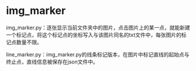 # img_marker
img_marker.py：逐张显示当前文件夹中的图片，点击图片上的某一点，就能新建一个标记点，将这个标记点的坐标写入与该图片同名的txt文件中，每张图片的标记点数量不限。

line_marker.py：img_marker.py的线条标记版本，在图片中标记直线的起始点与终止点，直线信息被保存在json文件中。
